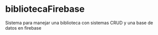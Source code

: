 # bibliotecaFirebase
Sistema para manejar una biblioteca con sistemas CRUD y una base de datos en firebase
